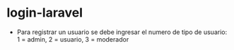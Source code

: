 # login-laravel

- Para registrar un usuario se debe ingresar el numero de tipo de usuario: 1 = admin, 2 = usuario, 3 = moderador
